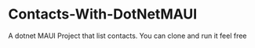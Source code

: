 # Contacts-With-DotNetMAUI

A dotnet MAUI Project that list contacts. You can clone and run it feel free
